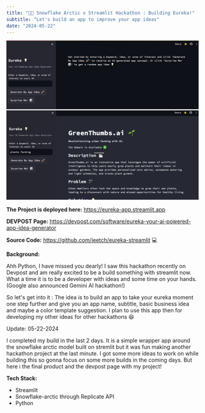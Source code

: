 ```yaml
---
title: "👨‍💻 Snowflake Arctic x Streamlit Hackathon : Building Eureka!"
subtitle: "Let's build an app to improve your app ideas"
date: "2024-05-22"
---
```

![screenshot_1](https://raw.githubusercontent.com/jeetch/eureka-streamlit/main/Screenshot_1.png)
![screenshot_2](https://raw.githubusercontent.com/jeetch/eureka-streamlit/main/Screenshot_2.png)

**The Project is deployed here:** https://eureka-app.streamlit.app

**DEVPOST Page:**  https://devpost.com/software/eureka-your-ai-powered-app-idea-generator

**Source Code:** https://github.com/jeetch/eureka-streamlit 💻

**Background:**

Ahh Python, I have missed you dearly! I saw this hackathon recently on Devpost and am really excited to be a build something with streamlit now. What a time it is to be a developer with ideas and some time on your hands. (Google also announced Gemini AI hackathon!)

So let's get into it : The idea is to build an app to take your eureka moment one step further and give you an app name, subtitle, basic business idea and maybe a color template suggestion. I plan to use this app then for developing my other ideas for other hackathons 😆

Update: 05-22-2024

I completed my build in the last 2 days. It is a simple wrapper app around the snowflake arctic model built on stremlit but it was fun making another hackathon project at the last minute. I got some more ideas to work on while building this so gonna focus on some more builds in the coming days. But here i the final product and the devpost page with my project!

**Tech Stack:**

- Streamlit
- Snowflake-arctic through Replicate API
- Python
